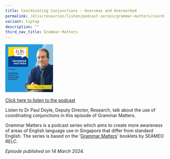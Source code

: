 ```yaml
---
title: Coordinating Conjunctions – Overseas and Overworked
permalink: /elis/resources/listen/podcast-series/grammar-matters/coordinating-conjunctions/
variant: tiptap
description: ""
third_nav_title: Grammar Matters
---
```

<p></p>
<div class="isomer-image-wrapper">
<img style="width: 30%;" height="auto" width="100%" alt="" src="/images/Cover_Art_with_titles_and_names__15_.png">
</div>
<p><a href="https://open.spotify.com/episode/0JRxxtQ2wEHVoPHDAdNIZK?si=6d69c653a642461a" rel="noopener noreferrer nofollow" target="_blank">Click here to listen to the podcast</a>
</p>
<p>Listen to Dr Paul Doyle, Deputy Director, Research, talk about the use
of coordinating conjunctions in this episode of Grammar Matters.&nbsp;</p>
<p>Grammar Matters is a podcast series which aims to create more awareness
of areas of English language use in Singapore that differ from standard
English. The series is based on the '<a href="https://www.relc.org.sg/facilities/resources/publications" rel="noopener noreferrer nofollow" target="_blank">Grammar Matters</a>'
booklets by SEAMEO RELC.</p>
<p><em>Episode published on 14 March 2024.</em>
<br>
</p>
<p></p>
<p></p>
<p></p>